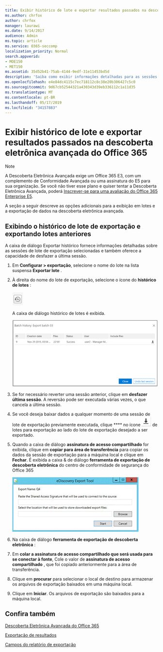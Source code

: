 ```yaml
---
title: Exibir histórico de lote e exportar resultados passados na descoberta eletrônica avançada do Office 365
ms.author: chrfox
author: chrfox
manager: laurawi
ms.date: 9/14/2017
audience: Admin
ms.topic: article
ms.service: O365-seccomp
localization_priority: Normal
search.appverid:
- MOE150
- MET150
ms.assetid: 35d52b41-75ab-4144-9edf-31e11453bd5d
description: 'Saiba como exibir informações detalhadas para as sessões de lote de exportação selecionadas e como desfazer a última sessão de exportação na descoberta eletrônica avançada do Office 365.  '
ms.openlocfilehash: e4e84dc4115c7ec718112c8c38e20b306427c5c0
ms.sourcegitcommit: 9d67cb52544321a430343d39eb336112c1a11d35
ms.translationtype: MT
ms.contentlocale: pt-BR
ms.lasthandoff: 05/17/2019
ms.locfileid: "34157883"
---
```

# <a name="view-batch-history-and-export-past-results-in-office-365-advanced-ediscovery"></a>Exibir histórico de lote e exportar resultados passados na descoberta eletrônica avançada do Office 365

> [!NOTE]
> A Descoberta Eletrônica Avançada exige um Office 365 E3, com um complemento de Conformidade Avançada ou uma assinatura do E5 para sua organização. Se você não tiver esse plano e quiser tentar a Descoberta Eletrônica Avançada, poderá [Inscrever-se para uma avaliação do Office 365 Enterprise E5](https://go.microsoft.com/fwlink/p/?LinkID=698279). 
  
A seção a seguir descreve as opções adicionais para a exibição em lotes e a exportação de dados na descoberta eletrônica avançada. 
  
## <a name="viewing-export-batch-history-and-exporting-previous-batches"></a>Exibindo o histórico de lote de exportação e exportando lotes anteriores

A caixa de diálogo Exportar histórico fornece informações detalhadas sobre as sessões de lote de exportação selecionadas e também oferece a capacidade de desfazer a última sessão.
  
1. Em **Configurar \> exportação**, selecione o nome do lote na lista suspensa **Exportar lote** . 
    
2. À direita do nome do lote de exportação, selecione o ícone do **histórico de lotes** : 
    
    ![Ícone de histórico de exportação em lotes](media/a14f6ef9-0c3c-4851-b65d-9380f2d8a38a.gif)
  
    A caixa de diálogo histórico de lotes é exibida.
    
    ![Histórico de exportação em lotes](media/04c5b75c-348c-491d-b4fe-716659333890.png)
  
3. Se for necessário reverter uma sessão anterior, clique em **desfazer última sessão**. A reversão pode ser executada várias vezes, o que cancela a última sessão.
    
4. Se você deseja baixar dados a qualquer momento de uma sessão de lote de exportação previamente executada, clique **** no ícone ![download de download do histórico](media/de69b920-a6ac-4ddb-b93e-e1cc5888e6c4.gif) de lotes para exportação ao lado do lote de exportação desejado a ser exportado. 
    
5. Quando a caixa de diálogo **assinatura de acesso compartilhado** for exibida, clique em **copiar para área de transferência** para copiar os dados da sessão de exportação para a máquina local e clique em **Fechar**. É exibida a caixa &amp; de diálogo **ferramenta de exportação de descoberta eletrônica** do centro de conformidade de segurança do Office 365 
    
    ![Diálogo Exportar Descoberta Eletrônica](media/01f79d2d-6da0-45e6-9c6f-ab12347572cb.gif)
  
6. Na caixa de diálogo **ferramenta de exportação de descoberta eletrônica** : 
    
1. Em **colar a assinatura de acesso compartilhado que será usada para se conectar à fonte**, Cole o valor de **assinatura de acesso compartilhado** , que foi copiado anteriormente para a área de transferência. 
    
2. Clique em **procurar** para selecionar o local de destino para armazenar os arquivos de exportação baixados em uma máquina local. 
    
3. Clique em **Iniciar**. Os arquivos de exportação são baixados para a máquina local. 
    
## <a name="see-also"></a>Confira também

[Descoberta Eletrônica Avançada do Office 365](office-365-advanced-ediscovery.md)
  
[Exportação de resultados](export-results-in-advanced-ediscovery.md)

[Campos do relatório de exportação](export-report-fields-in-advanced-ediscovery.md)

